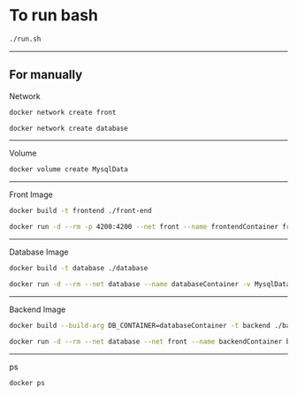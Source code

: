 # To run bash
```bash
./run.sh
```
---
## For manually

Network
```bash
docker network create front
```
```bash
docker network create database
```
___
Volume 
```bash
docker volume create MysqlData
```
---
Front Image
```bash
docker build -t frontend ./front-end
```
```bash
docker run -d --rm -p 4200:4200 --net front --name frontendContainer frontend
```
---
Database Image
```bash
docker build -t database ./database
```
```bash
docker run -d --rm --net database --name databaseContainer -v MysqlData:/var/lib/mysql database
```
---
Backend Image
```bash
docker build --build-arg DB_CONTAINER=databaseContainer -t backend ./back-end
```
```bash
docker run -d --rm --net database --net front --name backendContainer backend
```
---
ps 
```bash
docker ps
```


